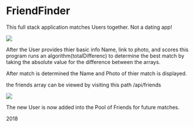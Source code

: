 # FriendFinder

This full stack application matches Users together. Not a dating app!


![](https://github.com/gjblythe/FriendFinder/raw/master/friendApp.gif)

After the User provides thier basic info Name, link to photo, and scores this program runs an algorithm(totalDifferenc) to determine the best match by taking the absolute value for the difference between the arrays.

After match is determined the Name and Photo of thier match is displayed.

the friends array can be viewed by visiting this path /api/friends

![](https://github.com/gjblythe/FriendFinder/raw/master/apiFriends.gif)

The new User is now added into the Pool of Friends for future matches.

2018


